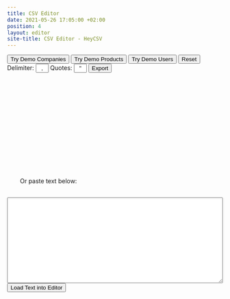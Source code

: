 ```yaml
---
title: CSV Editor
date: 2021-05-26 17:05:00 +02:00
position: 4
layout: editor
site-title: CSV Editor - HeyCSV
---
```


<div class="wrapper">
<div class="page-content">

<button onclick="onBtnDemo1()">Try Demo Companies</button>
<button onclick="onBtnDemo2()">Try Demo Products</button>
<button onclick="onBtnDemo3()">Try Demo Users</button>
<button onclick="onBtnReset()">Reset</button>
Delimiter: <input type="text" name="" id="delimiterInput" value="," style="width:30px; text-align: center;">
Quotes: <input type="text" name="" id="quotesInput" value="&quot;" style="width:30px; text-align: center;">
<button onclick="onBtnExport()">Export</button>

<div id="inputArea">
	<div id="picker" style="height: 200px;"></div>
	<div style="padding: 30px;">Or paste text below:</div>
	<div><textarea id="pasteText" style="width:100%; height: 200px;"></textarea>
		<button onclick="inputGrid()">Load Text into Editor</button></div>
</div>

</div>
</div>

<div id="gridWrapper" style="display: none;">
<div style="border-top: 1px solid #bdc3c7;">
	<input type="text" oninput="onQuickFilterChanged()" id="quickFilter" placeholder="quick search..." style="font-family: -apple-system,BlinkMacSystemFont,Segoe UI,Roboto,Oxygen-Sans,Ubuntu,Cantarell,Helvetica Neue,sans-serif; font-size: 12px; padding-left: 40px; line-height: normal; height: 32px; border: none; outline-width: 0; width: 100%; background-color: rgb(245, 247, 247);">
</div>
<div id="csvGrid" style="height: 1000px; width: 100%;" class="ag-theme-balham"></div>
</div>

<script src="//static.filestackapi.com/filestack-js/3.x.x/filestack.min.js"></script>
<script type="text/javascript" charset="utf-8">


//
// Buttons
// 

function onBtnDemo1() {
  if(gridOptions.api) gridOptions.api.destroy();
  createGridUrl("https://www.heycsv.com/downloads/sample-csv/1k-sample-companies.csv");
}

function onBtnDemo2() {
  if(gridOptions.api) gridOptions.api.destroy();
  createGridUrl("https://www.heycsv.com/downloads/sample-csv/1k-sample-products.csv");
}

function onBtnDemo3() {
  if(gridOptions.api) gridOptions.api.destroy();
  createGridUrl("https://www.heycsv.com/downloads/sample-csv/1k-sample-users.csv");
}

function onBtnReset() {
  document.querySelector("#inputArea").style.display = "block";
  if(gridOptions.api) gridOptions.api.destroy();
  document.querySelector("#gridWrapper").style.display = "none";
}

function onBtnExport() {
	var params = getExportParams();
	gridOptions.api.exportDataAsCsv(params);
}

function getExportParams() {
  var delimiter = document.getElementById("delimiterInput").value;
  var quotes = document.getElementById("quotesInput").value;
  var supQuotes = false;
  if(quotes == "") supQuotes = true;
  return {
    fileName: formatDate() + "_export.csv",
	  columnSeparator: delimiter,
	  suppressQuotes: supQuotes  
  };
}


// 
// Paste 
//

function inputGrid(){
	var textinput = document.getElementById("pasteText").value;
	console.log(textinput);
	createGrid(textinput);
}


//
// Filestack
// 
const client = filestack.init("AaZv0uyTZmBD0H4g9mWbAz");

const options = {
	displayMode: "dropPane",
	container: "picker",
    onFileSelected: file => {
        // If you throw any error in this function it will reject the file selection.
        // The error message will be displayed to the user as an alert.
        if (file.size > 100000 * 1000) {
            throw new Error('File too big, select something smaller than 1MB');
        }
    },
    fromSources: ["local_file_system", "url"],
    accept: ["text/*"],
    customText: {
    	'Select Files to Upload': 'Select CSV File to Upload',
    	'Drag and Drop, Copy and Paste Files': 'Drag and Drop CSV File to Upload or Click and Select'
    },
    onFileUploadFinished: file => {	
    	createGridUrl(file.url);
    }
};

client.picker(options).open();



//
// Grid
// 
 	  // lookup the container we want the Grid to use
	  const eGridDiv = document.querySelector("#csvGrid");

 	  var gridOptions = {};

 	  function createGridUrl(url){
		  console.log("createGridUrl");

	      const Http = new XMLHttpRequest();
	      Http.open("GET", url);
	      Http.send();

	      Http.onreadystatechange = function() {

	      	if(Http.readyState === XMLHttpRequest.DONE) {
		        var status = Http.status;
		        if (status === 0 || (status >= 200 && status < 400)) {
			        console.log("csv file load success");
			        text = Http.responseText;
			        createGrid(text);
			     } else {
      				console.log("Oh no! There has been an error with the request!"); 
    			}
	    	}
	      };
 	  }


      function createGrid(text){ 

      	var delimiter = document.getElementById("delimiterInput").value;
      	var quotes = document.getElementById("quotesInput").value;
      	var supQuotes = false;
      	if(quotes == "") supQuotes = true;


      	document.querySelector("#inputArea").style.display = "none";
      	document.querySelector("#gridWrapper").style.display = "block";

				$('#csvGrid').height($(window).height() - 150);


	      gridOptions = {
	        statusBar: {
	          statusPanels: [
	            {
	              statusPanel: "agTotalAndFilteredRowCountComponent",
	              key: "totalAndFilter",
	              align: "left"
	            },
	            { statusPanel: "agSelectedRowCountComponent", align: "left" },
	            { statusPanel: "agAggregationComponent", align: "right" }
	          ]
	        },
	        defaultCsvExportParams: {
	        	fileName: formatDate() + "_export.csv",
	        	columnSeparator: delimiter,
	        	suppressQuotes: supQuotes  	
	        },
	        defaultExcelExportParams: {
	        	fileName: formatDate() + "_export.xls",
	        	author: "HeyCSV.com",
	        	sheetName: "HeyCSV.com",     	
	        },
	        defaultColDef: {
	          sortable: true,
	          filter: true,
	          resizable: true,
	          enableRowGroup: true,
	          enableValue: true,
	          enablePivot: true
	        },
	        rowSelection: "multiple",
	        singleClickEdit: false,
	        enableCellChangeFlash: true,
	        enableFillHandle: true,
	        debug: true,
	        enableRangeSelection: true,
	        rowDragManaged: true,
	        enableMultiRowDragging: true,
	        rowSelection: "multiple",
	        groupSelectsChildren: true,
	        undoRedoCellEditing: true,
    			undoRedoCellEditingLimit: 50,
	        animateRows: true,
	        suppressDragLeaveHidesColumns: true,
	        suppressMakeColumnVisibleAfterUnGroup: true,
	        suppressFieldDotNotation: true,
	        rowGroupPanelShow: "always",
	        sideBar: {
          		toolPanels: ["columns", "filters"]
        	},
        	onFirstDataRendered: onFirstDataRendered
	     };

	      // create the grid passing in the div to use together with the columns & data we want to use
	      new agGrid.Grid(eGridDiv, gridOptions);

	      // parse text to get csv rows
	      var csvRows = parseCSV(text, delimiter, quotes);
	      console.log(csvRows[0].length + " Cols");
	      console.log(csvRows.length + " Rows");

	      // define header row and cols
	      var colDefs = createCols(csvRows[0]);
	      gridOptions.api.setColumnDefs(colDefs);
	      console.log(csvRows[0]);
	      
	      // create rows
	      var rowData = JSON.parse(parseCSVtoObjects(csvRows));
	      console.log(rowData);
	      gridOptions.api.setRowData(rowData);
	      console.log("rows created");

      }

	    function onFirstDataRendered(params) {
  			//params.api.sizeColumnsToFit();
  			  var allColumnIds = [];
			  gridOptions.columnApi.getAllColumns().forEach(function (column) {
			    allColumnIds.push(column.colId);
			  });

  			gridOptions.columnApi.autoSizeColumns(allColumnIds, false);
		}

	 	function onQuickFilterChanged() {
  			gridOptions.api.setQuickFilter(document.getElementById('quickFilter').value);
	  	}	

      function createCols(headers) {
        console.log("createCols");

        var colCount = headers.length;
        var columns = [];

        for (var col = 0; col < colCount; col++) {
          if (col == 0) {
            var colDef = { 
              colId: "Col_" + col,
              field: headers[col], 
              editable: false,
              headerName: headers[col], 
              rowDrag: true, 
              headerCheckboxSelection: true,
              checkboxSelection: true,
	          	checkboxSelection: function(params) {
                    // we put checkbox on the name if we are not doing grouping
                    return params.columnApi.getRowGroupColumns().length === 0;
                },
                headerCheckboxSelection: function(params) {
                    // we put checkbox on the name if we are not doing grouping
                    return params.columnApi.getRowGroupColumns().length === 0;
                },
                headerCheckboxSelectionFilteredOnly: true
            };

            var autoColDef = {
            	field: headers[col],  	
            	minWidth: 250,
		        	headerName: "Group",
		        	headerCheckboxSelection: true,
					    cellRendererParams: {
					        checkbox: true
					    }
            }

            gridOptions.api.setAutoGroupColumnDef(autoColDef);

          } else {
            var colDef = { 
              colId: "Col_" + col,
              field: headers[col],
              headerName: headers[col],
              editable: true
          	};
          }
          columns.push(colDef);
        }

        return columns;
      }

	    function parseCSV(str, delimiter, quotes) {
	    	console.log("parse Start");
		    var arr = [];
		    var quote = false;
		    for (var row = col = c = 0; c < str.length; c++) {
		        var cc = str[c], nc = str[c+1];
		        arr[row] = arr[row] || [];
		        arr[row][col] = arr[row][col] || '';

		        // add #row no 
		        if(row == 0 && col == 0) {
		        	arr[row][col] = "#";
		        	++col;
		        	--c;
		        	continue;
		        }

		        if(row != 0 && col == 0) {
		        	arr[row][col] = row;
		        	++col;
		        	--c;
		        	continue;
		        }

		        if (cc == quotes && quote && nc == quotes) { arr[row][col] += cc; ++c; continue; }  
		        if (cc == quotes) { quote = !quote; continue; }
		        if (cc == delimiter && !quote) { ++col; continue; }
		        if (cc == '\r' && nc == '\n' && !quote) { ++row; col = 0; ++c; continue; }
		        if (cc == '\n' && !quote) { ++row; col = 0; continue; }
		        if (cc == '\r' && !quote) { ++row; col = 0; continue; }

		        arr[row][col] += cc;
        
		    }
		    console.log("parse End");
		    return arr;
		}


      function parseCSVtoObjects(csvRows, /* optional */ columnNames) {
        console.log("CSVtoObject start");

        var firstDataRow = 0;
        if (!columnNames) {
          columnNames = csvRows[0];
          firstDataRow = 1;
        }

        var result = [];
        for (var i = firstDataRow, n = csvRows.length; i < n; i++) {
          var rowObject = {};
          var row = csvRows[i];
          for (
            var j = 0, m = Math.min(row.length, columnNames.length);
            j < m;
            j++
          ) {
            var columnName = columnNames[j];
            var columnValue = row[j];
            rowObject[columnName] = columnValue;
          }
          result.push(rowObject);
        }

        console.log("CSVtoObject end");
        return JSON.stringify(result); //JSON
      }

      function formatDate() {
		    var d = new Date(),
		        minute = '' + d.getMinutes(),
		        hour = '' + d.getHours(),
		        month = '' + (d.getMonth() + 1),
		        day = '' + d.getDate(),
		        year = d.getFullYear();

		    if (month.length < 2) 
		        month = '0' + month;
		    if (day.length < 2) 
		        day = '0' + day;

    		return year + month + day + hour + minute;
			}

    </script>